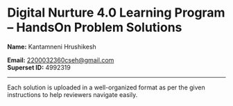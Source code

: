 # Digital Nurture 4.0 Learning Program – HandsOn Problem Solutions

**Name:** Kantamneni Hrushikesh 

**Email:** 2200032360cseh@gmail.com  
**Superset ID:** 4992319

---

Each solution is uploaded in a well-organized format as per the given instructions to help reviewers navigate easily.

